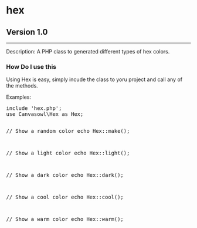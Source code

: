 <h1>hex</h1>
<h2>Version 1.0</h2>
<hr>

Description: A PHP class to generated different types of hex colors.

<h3>How Do I use this</h3>
<p>Using Hex is easy, simply incude the class to yoru project and call any of the methods.</p>
<p>Examples:</p>

<p><pre>
include 'hex.php';
use Canvasowl\Hex as Hex;

// Show a random color
echo Hex::make();

// Show a light color
echo Hex::light();

// Show a dark color
echo Hex::dark();

// Show a cool color
echo Hex::cool();

// Show a warm color
echo Hex::warm();
</pre></p>
